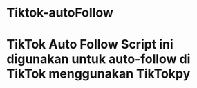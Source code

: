 # Tiktok-autoFollow
# TikTok Auto Follow  Script ini digunakan untuk auto-follow di TikTok menggunakan TikTokpy
